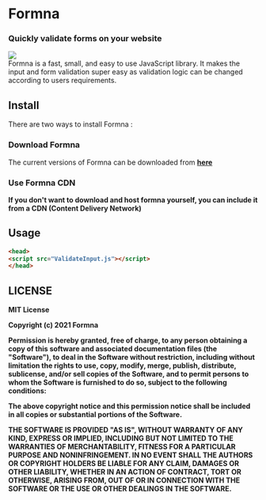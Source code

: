 # Formna
### Quickly validate forms on your website
![](https://david-dm.org/iarchitsharma/Formna.svg)
<br>Formna is a fast, small, and easy to use JavaScript library. It makes the input and form validation super easy as validation logic can be changed according to users requirements.

## Install
There are two ways to install Formna :
### Download Formna
The current versions of Formna can be downloaded from <a href="#"><b>here<b></a>
### Use Formna CDN
If you don't want to download and host formna yourself, you can include it from a CDN (Content Delivery Network)
  
## Usage
  ```html
  <head>
<script src="ValidateInput.js"></script>
</head>
  ```
  
## LICENSE
  MIT License

Copyright (c) 2021 Formna

Permission is hereby granted, free of charge, to any person obtaining a copy
of this software and associated documentation files (the "Software"), to deal
in the Software without restriction, including without limitation the rights
to use, copy, modify, merge, publish, distribute, sublicense, and/or sell
copies of the Software, and to permit persons to whom the Software is
furnished to do so, subject to the following conditions:

The above copyright notice and this permission notice shall be included in all
copies or substantial portions of the Software.

THE SOFTWARE IS PROVIDED "AS IS", WITHOUT WARRANTY OF ANY KIND, EXPRESS OR
IMPLIED, INCLUDING BUT NOT LIMITED TO THE WARRANTIES OF MERCHANTABILITY,
FITNESS FOR A PARTICULAR PURPOSE AND NONINFRINGEMENT. IN NO EVENT SHALL THE
AUTHORS OR COPYRIGHT HOLDERS BE LIABLE FOR ANY CLAIM, DAMAGES OR OTHER
LIABILITY, WHETHER IN AN ACTION OF CONTRACT, TORT OR OTHERWISE, ARISING FROM,
OUT OF OR IN CONNECTION WITH THE SOFTWARE OR THE USE OR OTHER DEALINGS IN THE
SOFTWARE.
  
